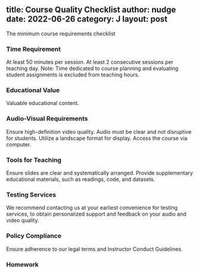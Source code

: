 
title: Course Quality Checklist
author: nudge
date: 2022-06-26
category: J
layout: post
---

The minimum course requirements checklist

### Time Requirement
At least 50 minutes per session. 
At least 2 consecutive sessions per teaching day.
Note: Time dedicated to course planning and evaluating student assignments is excluded from teaching hours.

### Educational Value
Valuable educational content. 

### Audio-Visual Requirements
Ensure high-definition video quality. 
Audio must be clear and not disruptive for students. 
Utilize a landscape format for display. 
Access the course via computer.

### Tools for Teaching
Ensure slides are clear and systematically arranged. 
Provide supplementary educational materials, such as readings, code, and datasets.

### Testing Services 
We recommend contacting us at your earliest convenience for testing services, to obtain personalized support and feedback on your audio and video quality.

### Policy Compliance
Ensure adherence to our legal terms and Instructor Conduct Guidelines.

### Homework












